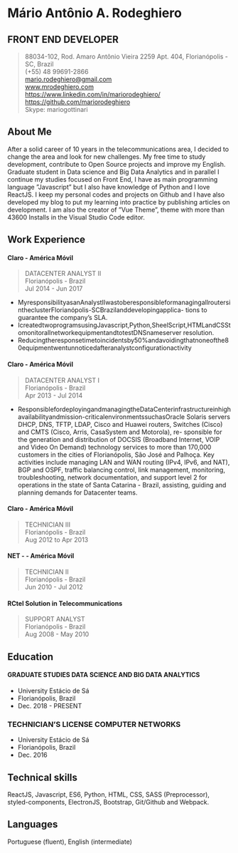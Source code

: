 # Mário Antônio A. Rodeghiero

## FRONT END DEVELOPER

> 88034-102, Rod. Amaro Antônio Vieira 2259 Apt. 404, Florianópolis - SC, Brazil  
> (+55) 48 99691-2866  
> mario.rodeghiero@gmail.com  
> www.mrodeghiero.com  
> https://www.linkedin.com/in/mariorodeghiero/  
> https://github.com/mariorodeghiero  
> Skype: mariogottinari

## About Me

After a solid career of 10 years in the telecommunications area, I decided to change the area and look for new challenges. My free time to study development, contribute to Open Source projects and improve my English. Graduate student in Data science and Big Data Analytics and in parallel I continue my studies focused on Front End, I have as main programming language ”Javascript” but I also have knowledge of Python and I love ReactJS. I keep my personal codes and projects on Github and I have also developed my blog to put my learning into practice by publishing articles on development. I am also the creator of ”Vue Theme”, theme with more than 43600 Installs in the Visual Studio Code editor.

## Work Experience

#### Claro - América Móvil

> DATACENTER ANALYST II  
> Florianópolis - Brazil  
> Jul 2014 - Jun 2017

- MyresponsibilityasanAnalystIIwastoberesponsibleformanagingallroutersintheclusterFlorianópolis-SCBrazilanddevelopingapplica- tions to guarantee the company’s SLA.
- IcreatedtwoprogramsusingJavascript,Python,SheelScript,HTMLandCSStomonitorallnetworkequipmentandtotestDNSnameserver resolution.
- Reducingtheresponsetimetoincidentsby50%andavoidingthatnoneofthe80equipmentwentunnoticedafteranalystconfigurationactivity

#### Claro - América Móvil

> DATACENTER ANALYST I  
> Florianópolis - Brazil  
> Apr 2013 - Jul 2014

- ResponsiblefordeployingandmanagingtheDataCenterinfrastructureinhighavailabilityandmission-criticalenvironmentssuchasOracle Solaris servers DHCP, DNS, TFTP, LDAP, Cisco and Huawei routers, Switches (Cisco) and CMTS (Cisco, Arris, CasaSystem and Motorola), re- sponsible for the generation and distribution of DOCSIS (Broadband Internet, VOIP and Video On Demand) technology services to more than 170,000 customers in the cities of Florianópolis, São José and Palhoça. Key activities include managing LAN and WAN routing (IPv4, IPv6, and NAT), BGP and OSPF, traffic balancing control, link management, monitoring, troubleshooting, network documentation, and support level 2 for operations in the state of Santa Catarina - Brazil, assisting, guiding and planning demands for Datacenter teams.

#### Claro - América Móvil

> TECHNICIAN III  
> Florianópolis - Brazil  
> Aug 2012 to Apr 2013

#### NET - - América Móvil

> TECHNICIAN II  
> Florianópolis - Brazil  
> Jun 2010 - Jul 2012

#### RCtel Solution in Telecommunications

> SUPPORT ANALYST  
> Florianópolis - Brazil  
> Aug 2008 - May 2010

## Education

#### GRADUATE STUDIES DATA SCIENCE AND BIG DATA ANALYTICS

- University Estácio de Sá
- Florianópolis, Brazil
- Dec. 2018 - PRESENT

### TECHNICIAN’S LICENSE COMPUTER NETWORKS

- University Estácio de Sá
- Florianópolis, Brazil
- Dec. 2016

## Technical skills

ReactJS, Javascript, ES6, Python, HTML, CSS, SASS (Preprocessor), styled-components, ElectronJS, Bootstrap, Git/Github and Webpack.

## Languages

Portuguese (fluent), English (intermediate)
